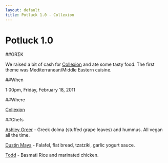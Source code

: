 ```yaml
---
layout: default
title: Potluck 1.0 - Collexion
---
```


# Potluck 1.0

##GRΣK


We raised a bit of cash for 
[Collexion](collexion) and ate some tasty food.  The first theme 
was Mediterranean/Middle Eastern cuisine.

##When


1:00pm, Friday, February 18, 2011

##Where


[Collexion](collexion)

##Chefs


[Ashley Greer](user:ashley) - Greek dolma (stuffed grape leaves) and hummus.  All vegan all the time.

[Dustin Mays](user:nerdshark) - Falafel, flat bread, tzatziki, garlic yogurt sauce.

[Todd](user:xtoddx) - Basmati Rice and marinated chicken.